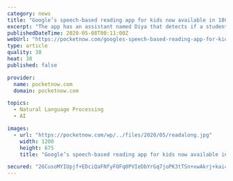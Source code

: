 ```yaml
---
category: news
title: "Google’s speech-based reading app for kids now available in 180 countries"
excerpt: "The app has an assistant named Diya that detects if a student is struggling or successfully reading the passage, and accordingly gives helpful feedback."
publishedDateTime: 2020-05-08T00:11:00Z
webUrl: "https://pocketnow.com/googles-speech-based-reading-app-for-kids-now-available-in-180-countries"
type: article
quality: 38
heat: 38
published: false

provider:
  name: pocketnow.com
  domain: pocketnow.com

topics:
  - Natural Language Processing
  - AI

images:
  - url: "https://pocketnow.com/wp/../files/2020/05/readalong.jpg"
    width: 1200
    height: 675
    title: "Google’s speech-based reading app for kids now available in 180 countries"

secured: "26CusoMYIUpjf+EDciQaFNfyFOFq0PVIeDbYrGq7joPK3tTSn+xwAkrj+kai4x210/97lPr8vp2st1DghtwMrn6tHbg0seQhptMalrgsP25jAPqvhYAwOwaxtQephaGlnH3d4qVIHxMhsZgT/xw+js/sgQNYbtXyIJGWCU5Mno+LV3YQhKvc+6Ye7B3zfGZRaJhAK0cy3fmRADM3w5rWPoxxRHfJ6svfSUO2r6GEhvVI/igQz+qPX+AImEldGjLTfUZXNNuLmiCpKT8DsGpAf3zjmhEjEaJd72xHZLQNKL+ZpkXVNwPNarqk/+Zm/0E0HuPtpMe+D3CMfXEe9uzMQ0KY7B1DFaq5PRBmMVF8EfRafq42r9ptkbNF2gsbCEQZQ4ia302pY7zIzTPnih0vz4BVGbCp2is7pWMCtPeOIniBjs9RgM4tG2h6KP5EIGYxKWVGlN8PBYzetk4uP4fGWIdRxbQ6TnFzhdDhPx4sDyQ=;K64Q13bMDV2lkap7CMv36Q=="
---
```


